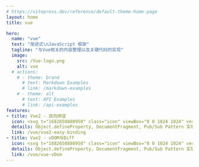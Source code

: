 ```yaml
---
# https://vitepress.dev/reference/default-theme-home-page
layout: home
title: vue

hero:
  name: "vue"
  text: "渐进式\nJavaScript 框架"
  tagline: "与Vue相关的内容整理以及关键代码的实现"
  image:
    src: /Vue-logo.png
    alt: vue
  # actions:
    # - theme: brand
      # text: Markdown Examples
      # link: /markdown-examples
    # - theme: alt
      # text: API Examples
      # link: /api-examples
features:
- title: Vue2 - 双向绑定
  icon: <svg t="1682650880950" class="icon" viewBox="0 0 1024 1024" version="1.1" xmlns="http://www.w3.org/2000/svg" p-id="4776" width="32" height="32"><path d="M76.416 164.309333L512 916.096 947.584 167.936v-3.626667H778.24L514.56 617.258667 251.989333 164.352z" fill="#41B883" p-id="4777"></path><path d="M252.032 164.309333l262.485333 452.992L778.24 164.309333h-158.848L515.584 342.613333 412.16 164.266667z" fill="#35495E" p-id="4778"></path></svg>
  details: Object.defineProperty, DocumentFragment, Pub/Sub Pattern 实现简单的Vue2双向绑定。
  link: /vue/vue2-easy-binding
- title: Vue2 - vDOM与Diff
  icon: <svg t="1682650880950" class="icon" viewBox="0 0 1024 1024" version="1.1" xmlns="http://www.w3.org/2000/svg" p-id="4776" width="32" height="32"><path d="M76.416 164.309333L512 916.096 947.584 167.936v-3.626667H778.24L514.56 617.258667 251.989333 164.352z" fill="#41B883" p-id="4777"></path><path d="M252.032 164.309333l262.485333 452.992L778.24 164.309333h-158.848L515.584 342.613333 412.16 164.266667z" fill="#35495E" p-id="4778"></path></svg>
  details: Object.defineProperty, DocumentFragment, Pub/Sub Pattern 实现简单的Vue2双向绑定。
  link: /vue/vue-vDom	
---
```


<style lang="scss" module>
    :root {
        --vp-home-hero-name-color: transparent;
        --vp-home-hero-name-background: -webkit-linear-gradient(315deg,#42d392 25%,#647eff);
        --vp-home-hero-image-background-image: linear-gradient(315deg,#42d392 25%,#647eff);
        --vp-home-hero-image-filter: blur(56px);
        -webkit-background-clip: text ;
    }
</style>

